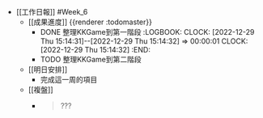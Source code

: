 - [[工作日報]] #Week_6
	- [[成果進度]] {{renderer :todomaster}}
		- DONE 整理KKGame到第一階段
		  :LOGBOOK:
		  CLOCK: [2022-12-29 Thu 15:14:31]--[2022-12-29 Thu 15:14:32] =>  00:00:01
		  CLOCK: [2022-12-29 Thu 15:14:32]
		  :END:
		- TODO  整理KKGame到第二階段
	- [[明日安排]]
		- 完成這一周的項目
	- [[複盤]]
		- > ???
